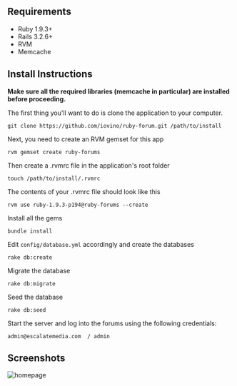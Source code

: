 ## Requirements
  - Ruby 1.9.3+
  - Rails 3.2.6+
  - RVM
  - Memcache
  
## Install Instructions
**Make sure all the required libraries (memcache in particular) are installed before proceeding.**

The first thing you'll want to do is clone the application to your computer. 

    git clone https://github.com/iovino/ruby-forum.git /path/to/install

Next, you need to create an RVM gemset for this app

    rvm gemset create ruby-forums

Then create a .rvmrc file in the application's root folder

    touch /path/to/install/.rvmrc

The contents of your .rvmrc file should look like this

    rvm use ruby-1.9.3-p194@ruby-forums --create

Install all the gems

    bundle install

Edit ```config/database.yml``` accordingly and create the databases
    
    rake db:create

Migrate the database

    rake db:migrate

Seed the database

    rake db:seed

Start the server and log into the forums using the following credentials:
  
    admin@escalatemedia.com  / admin
    
## Screenshots

![homepage](https://github.com/iovino/ruby-forum/tree/master/app/assets/images/screenshots/homepage.png "Homepage")